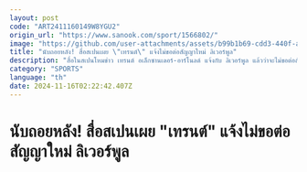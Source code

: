 ```yaml
---
layout: post
code: "ART2411160149W8YGU2"
origin_url: "https://www.sanook.com/sport/1566802/"
image: "https://github.com/user-attachments/assets/b99b1b69-cdd3-440f-af83-af2fc4378aa0"
title: "นับถอยหลัง! สื่อสเปนเผย \"เทรนต์\" แจ้งไม่ขอต่อสัญญาใหม่ ลิเวอร์พูล"
description: "สื่อในสเปนโหมข่าว เทรนต์ อเล็กซานเดอร์-อาร์โนลด์ แจ้งกับ ลิเวอร์พูล แล้วว่าจะไม่ขอต่อสัญญาใหม่ และจะย้ายไป เรอัล มาดริด แบบฟรีๆ"
category: "SPORTS"
language: "th"
date: 2024-11-16T02:22:42.407Z
---
```


# นับถอยหลัง! สื่อสเปนเผย "เทรนต์" แจ้งไม่ขอต่อสัญญาใหม่ ลิเวอร์พูล